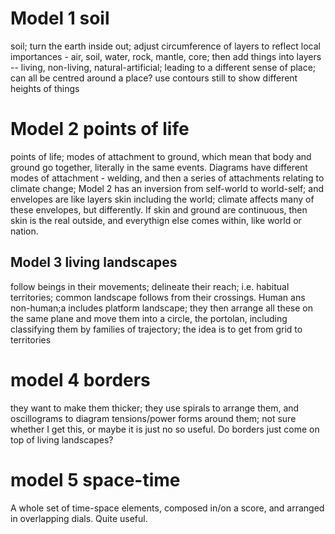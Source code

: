 # Model 1 soil

soil; turn the earth inside out; adjust circumference of layers to reflect local importances - air, soil, water, rock, mantle, core; then add things into layers -- living, non-living, natural-artificial; leading to a different sense of place; can all be centred around a place? use contours still to show different heights of things
 

# Model 2 points of life

points of life; modes of attachment to ground, which mean that body and ground go together, literally in the same events. Diagrams have different modes of attachment - welding, and then a series of attachments relating to climate change; Model 2 has an inversion from self-world to world-self; and envelopes are like layers skin including the world; climate affects many of these envelopes, but differently. If skin and ground are continuous, then skin is the real outside, and everythign else comes within, like world or nation.   

## Model 3 living landscapes

follow beings in their movements; delineate their reach; i.e. habitual territories; common landscape follows from their crossings. Human ans non-human;a includes platform landscape; they then arrange all these on the same plane and move them into a circle, the portolan, including classifying them by families of trajectory; the idea is to get from grid to territories  

# model 4 borders

they want to make them thicker; they use spirals to arrange them, and oscillograms to diagram tensions/power forms around them; not sure whether I get this, or maybe it is just no so useful. Do borders just come on top of living landscapes?

# model 5 space-time

A whole set of time-space elements, composed in/on a score, and arranged in overlapping dials. Quite useful.
